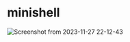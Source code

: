 # minishell
![Screenshot from 2023-11-27 22-12-43](https://github.com/sa4-E/minishell/assets/136271426/235e6ee5-f774-4dd2-8dcd-1c85576aa65c)
